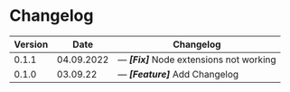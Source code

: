 # Changelog

| Version | Date       | Changelog                                       |
| ------- | ---------- | ----------------------------------------------- |
| 0.1.1   | 04.09.2022 | &mdash; **_[Fix]_** Node extensions not working |
| 0.1.0   | 03.09.22   | &mdash; **_[Feature]_** Add Changelog           |
